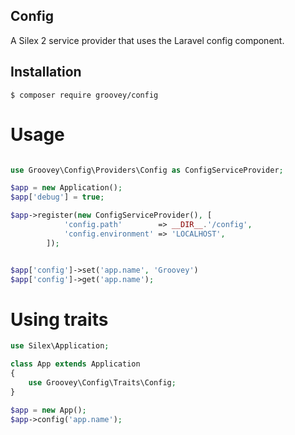 ## Config
A Silex 2 service provider that uses the Laravel config component.


## Installation

    $ composer require groovey/config

# Usage

```php

use Groovey\Config\Providers\Config as ConfigServiceProvider;

$app = new Application();
$app['debug'] = true;

$app->register(new ConfigServiceProvider(), [
            'config.path'        => __DIR__.'/config',
            'config.environment' => 'LOCALHOST',
        ]);


$app['config']->set('app.name', 'Groovey')
$app['config']->get('app.name');
```

# Using traits

```php
use Silex\Application;

class App extends Application
{
    use Groovey\Config\Traits\Config;
}

$app = new App();
$app->config('app.name');
```



